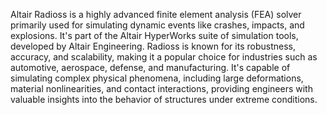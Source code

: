 Altair Radioss is a highly advanced finite element analysis (FEA) solver primarily used for simulating dynamic events like crashes, impacts, and explosions. It's part of the Altair HyperWorks suite of simulation tools, developed by Altair Engineering. Radioss is known for its robustness, accuracy, and scalability, making it a popular choice for industries such as automotive, aerospace, defense, and manufacturing. It's capable of simulating complex physical phenomena, including large deformations, material nonlinearities, and contact interactions, providing engineers with valuable insights into the behavior of structures under extreme conditions.
